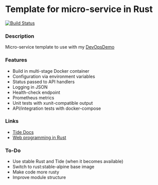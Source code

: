 # Template for micro-service in Rust #
[![Build Status](https://dev.azure.com/butzist/DevOpsDemo/_apis/build/status/DevOpsDemoTF.DevOpsDemo-template-Rust?branchName=master)](https://dev.azure.com/butzist/DevOpsDemo/_build/latest?definitionId=6&branchName=master)

### Description ###
Micro-service template to use with my [DevOpsDemo](https://github.com/DevOpsDemoTF/DevOpsDemo)

### Features ###
* Build in multi-stage Docker container
* Configuration via environment variables
* Status passed to API handlers
* Logging in JSON
* Health-check endpoint
* Prometheus metrics
* Unit tests with xunit-compatible output
* API/integration tests with docker-compose

### Links ###
* [Tide Docs](https://docs.rs/tide/0.2.0/tide/struct.App.html)
* [Web programming in Rust](https://github.com/gruberb/web-programming-in-rust)

### To-Do ###
* Use stable Rust and Tide (when it becomes available)
* Switch to rust:stable-alpine base image
* Make code more rusty
* Improve module structure